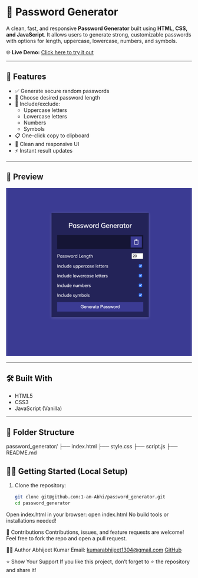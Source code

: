 # 🔐 Password Generator

A clean, fast, and responsive **Password Generator** built using **HTML, CSS, and JavaScript**. It allows users to generate strong, customizable passwords with options for length, uppercase, lowercase, numbers, and symbols.

🌐 **Live Demo:** [Click here to try it out](https://1-am-Abhi.github.io/password_generator/)

---

## 🚀 Features

- ✅ Generate secure random passwords
- 🔢 Choose desired password length
- 🔡 Include/exclude:
  - Uppercase letters
  - Lowercase letters
  - Numbers
  - Symbols
- 📋 One-click copy to clipboard
- 🎨 Clean and responsive UI
- ⚡ Instant result updates

---

## 📸 Preview


![Screenshot of Password Generator](./Password_generator1.png)

---

## 🛠️ Built With

- HTML5
- CSS3
- JavaScript (Vanilla)

---

## 📁 Folder Structure

password_generator/
├── index.html
├── style.css
├── script.js
├── README.md

## 🧑‍💻 Getting Started (Local Setup)

1. Clone the repository:
   ```bash
   git clone git@github.com:1-am-Abhi/password_generator.git
   cd password_generator
Open index.html in your browser:
open index.html
No build tools or installations needed!

🤝 Contributions
Contributions, issues, and feature requests are welcome!
Feel free to fork the repo and open a pull request.

🙋‍♂️ Author
Abhijeet Kumar
Email: kumarabhijeet1304@gmail.com
[GitHub](https://github.com/1-am-Abhi)

⭐️ Show Your Support
If you like this project, don’t forget to ⭐️ the repository and share it!
